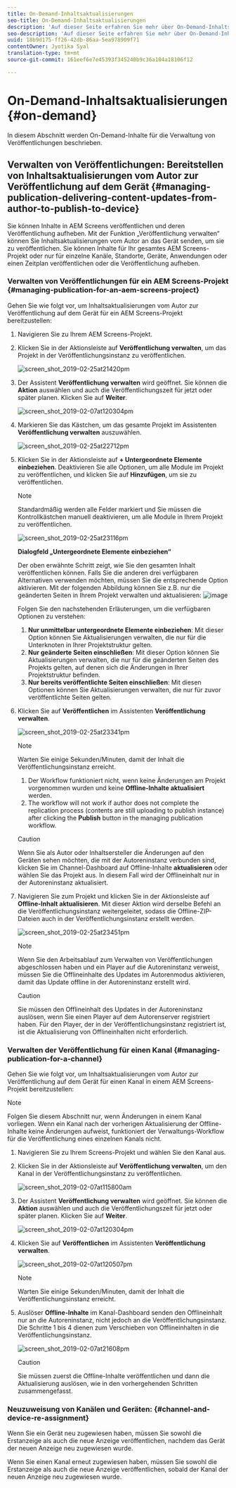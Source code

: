 ```yaml
---
title: On-Demand-Inhaltsaktualisierungen
seo-title: On-Demand-Inhaltsaktualisierungen
description: 'Auf dieser Seite erfahren Sie mehr über On-Demand-Inhaltsaktualisierungen.  '
seo-description: 'Auf dieser Seite erfahren Sie mehr über On-Demand-Inhaltsaktualisierungen.  '
uuid: 18b9d175-ff26-42db-86aa-5ea978909f71
contentOwner: Jyotika Syal
translation-type: tm+mt
source-git-commit: 161eef6e7e45393f345240b9c36a104a18106f12

---
```



# On-Demand-Inhaltsaktualisierungen {#on-demand}

In diesem Abschnitt werden On-Demand-Inhalte für die Verwaltung von Veröffentlichungen beschrieben.

## Verwalten von Veröffentlichungen: Bereitstellen von Inhaltsaktualisierungen vom Autor zur Veröffentlichung auf dem Gerät {#managing-publication-delivering-content-updates-from-author-to-publish-to-device}

Sie können Inhalte in AEM Screens veröffentlichen und deren Veröffentlichung aufheben. Mit der Funktion „Veröffentlichung verwalten“ können Sie Inhaltsaktualisierungen vom Autor an das Gerät senden, um sie zu veröffentlichen. Sie können Inhalte für Ihr gesamtes AEM Screens-Projekt oder nur für einzelne Kanäle, Standorte, Geräte, Anwendungen oder einen Zeitplan veröffentlichen oder die Veröffentlichung aufheben.

### Verwalten von Veröffentlichungen für ein AEM Screens-Projekt {#managing-publication-for-an-aem-screens-project}

Gehen Sie wie folgt vor, um Inhaltsaktualisierungen vom Autor zur Veröffentlichung auf dem Gerät für ein AEM Screens-Projekt bereitzustellen:

1. Navigieren Sie zu Ihrem AEM Screens-Projekt.
1. Klicken Sie in der Aktionsleiste auf **Veröffentlichung verwalten**, um das Projekt in der Veröffentlichungsinstanz zu veröffentlichen.

   ![screen_shot_2019-02-25at21420pm](assets/screen_shot_2019-02-25at21420pm.png)

1. Der Assistent **Veröffentlichung verwalten** wird geöffnet. Sie können die **Aktion** auswählen und auch die Veröffentlichungszeit für jetzt oder später planen. Klicken Sie auf **Weiter**.

   ![screen_shot_2019-02-07at120304pm](assets/screen_shot_2019-02-07at120304pm.png)

1. Markieren Sie das Kästchen, um das gesamte Projekt im Assistenten **Veröffentlichung verwalten** auszuwählen.

   ![screen_shot_2019-02-25at22712pm](assets/screen_shot_2019-02-25at22712pm.png)

1. Klicken Sie in der Aktionsleiste auf **+ Untergeordnete Elemente einbeziehen**. Deaktivieren Sie alle Optionen, um alle Module im Projekt zu veröffentlichen, und klicken Sie auf **Hinzufügen**, um sie zu veröffentlichen.

   >[!NOTE]
   >
   >Standardmäßig werden alle Felder markiert und Sie müssen die Kontrollkästchen manuell deaktivieren, um alle Module in Ihrem Projekt zu veröffentlichen.

   ![screen_shot_2019-02-25at23116pm](assets/screen_shot_2019-02-25at23116pm.png)

   **Dialogfeld „Untergeordnete Elemente einbeziehen“**

   Der oben erwähnte Schritt zeigt, wie Sie den gesamten Inhalt veröffentlichen können. Falls Sie die anderen drei verfügbaren Alternativen verwenden möchten, müssen Sie die entsprechende Option aktivieren.
Mit der folgenden Abbildung können Sie z.B. nur die geänderten Seiten in Ihrem Projekt verwalten und aktualisieren:
   ![image](assets/author-publish-manage.png)

   Folgen Sie den nachstehenden Erläuterungen, um die verfügbaren Optionen zu verstehen:

   1. **Nur unmittelbar untergeordnete Elemente einbeziehen**:
Mit dieser Option können Sie Aktualisierungen verwalten, die nur für die Unterknoten in Ihrer Projektstruktur gelten.
   1. **Nur geänderte Seiten einschließen**:
Mit dieser Option können Sie Aktualisierungen verwalten, die nur für die geänderten Seiten des Projekts gelten, auf denen sich die Änderungen in Ihrer Projektstruktur befinden.
   1. **Nur bereits veröffentlichte Seiten einschließen**:
Mit diesen Optionen können Sie Aktualisierungen verwalten, die nur für zuvor veröffentlichte Seiten gelten.


1. Klicken Sie auf **Veröffentlichen** im Assistenten **Veröffentlichung verwalten**.

   ![screen_shot_2019-02-25at23341pm](assets/screen_shot_2019-02-25at23341pm.png)

   >[!NOTE]
   >
   >Warten Sie einige Sekunden/Minuten, damit der Inhalt die Veröffentlichungsinstanz erreicht.
   >
   >
   >    1. Der Workflow funktioniert nicht, wenn keine Änderungen am Projekt vorgenommen wurden und keine **Offline-Inhalte aktualisiert** werden.
   >    1. The workflow will not work if author does not complete the replication process (contents are still uploading to publish instance) after clicking the **Publish** button in the managing publication workflow.


   > [!CAUTION]
   > Wenn Sie als Autor oder Inhaltsersteller die Änderungen auf den Geräten sehen möchten, die mit der Autoreninstanz verbunden sind, klicken Sie im Channel-Dashboard auf Offline-Inhalte **aktualisieren** oder wählen Sie das Projekt aus. In diesem Fall wird der Offlineinhalt nur in der Autoreninstanz aktualisiert.

1. Navigieren Sie zum Projekt und klicken Sie in der Aktionsleiste auf **Offline-Inhalt aktualisieren**. Mit dieser Aktion wird derselbe Befehl an die Veröffentlichungsinstanz weitergeleitet, sodass die Offline-ZIP-Dateien auch in der Veröffentlichungsinstanz erstellt werden.

   ![screen_shot_2019-02-25at23451pm](assets/screen_shot_2019-02-25at23451pm.png)


   >[!NOTE]
   >
   >Wenn Sie den Arbeitsablauf zum Verwalten von Veröffentlichungen abgeschlossen haben und ein Player auf die Autoreninstanz verweist, müssen Sie die Offlineinhalte des Updates im Autorenmodus aktivieren, damit das Update offline in der Autoreninstanz erstellt wird.

   >[!CAUTION]
   >
   >Sie müssen den Offlineinhalt des Updates in der Autoreninstanz auslösen, wenn Sie einen Player auf dem Autorenserver registriert haben. Für den Player, der in der Veröffentlichungsinstanz registriert ist, ist die Aktualisierung von Offlineinhalten nicht erforderlich.

### Verwalten der Veröffentlichung für einen Kanal {#managing-publication-for-a-channel}

Gehen Sie wie folgt vor, um Inhaltsaktualisierungen vom Autor zur Veröffentlichung auf dem Gerät für einen Kanal in einem AEM Screens-Projekt bereitzustellen:

>[!NOTE]
>
>Folgen Sie diesem Abschnitt nur, wenn Änderungen in einem Kanal vorliegen. Wenn ein Kanal nach der vorherigen Aktualisierung der Offline-Inhalte keine Änderungen aufweist, funktioniert der Verwaltungs-Workflow für die Veröffentlichung eines einzelnen Kanals nicht.

1. Navigieren Sie zu Ihrem Screens-Projekt und wählen Sie den Kanal aus.
1. Klicken Sie in der Aktionsleiste auf **Veröffentlichung verwalten**, um den Kanal in der Veröffentlichungsinstanz zu veröffentlichen.

   ![screen_shot_2019-02-07at115800am](assets/screen_shot_2019-02-07at115800am.png)

1. Der Assistent **Veröffentlichung verwalten** wird geöffnet. Sie können die **Aktion** auswählen und auch die Veröffentlichungszeit für jetzt oder später planen. Klicken Sie auf **Weiter**.

   ![screen_shot_2019-02-07at120304pm](assets/screen_shot_2019-02-07at120304pm.png)

1. Klicken Sie auf **Veröffentlichen** im Assistenten **Veröffentlichung verwalten**.

   ![screen_shot_2019-02-07at120507pm](assets/screen_shot_2019-02-07at120507pm.png)

   >[!NOTE]
   >
   >Warten Sie einige Sekunden/Minuten, damit der Inhalt die Veröffentlichungsinstanz erreicht.

1. Auslöser **Offline-Inhalte** im Kanal-Dashboard senden den Offlineinhalt nur an die Autoreninstanz, nicht jedoch an die Veröffentlichungsinstanz. Die Schritte 1 bis 4 dienen zum Verschieben von Offlineinhalten in die Veröffentlichungsinstanz.

   ![screen_shot_2019-02-07at21608pm](assets/screen_shot_2019-02-07at21608pm.png)

   >[!CAUTION]
   >
   >Sie müssen zuerst die Offline-Inhalte veröffentlichen und dann die Aktualisierung auslösen, wie in den vorhergehenden Schritten zusammengefasst.

### Neuzuweisung von Kanälen und Geräten: {#channel-and-device-re-assignment}

Wenn Sie ein Gerät neu zugewiesen haben, müssen Sie sowohl die Erstanzeige als auch die neue Anzeige veröffentlichen, nachdem das Gerät der neuen Anzeige neu zugewiesen wurde.

Wenn Sie einen Kanal erneut zugewiesen haben, müssen Sie sowohl die Erstanzeige als auch die neue Anzeige veröffentlichen, sobald der Kanal der neuen Anzeige neu zugewiesen wurde.